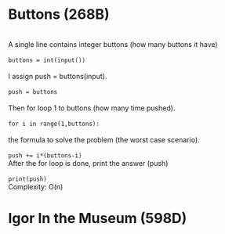 # Buttons (268B)
\
A single line contains integer buttons (how many buttons it have)\
\
```buttons = int(input())```\
\
I assign push = buttons(input).\
\
```push = buttons```\
\
Then for loop 1 to buttons (how many time pushed).\
\
```for i in range(1,buttons):```\
\
the formula to solve the problem (the worst case scenario).\
\
```push += i*(buttons-i)```\
After the for loop is done, print the answer (push)\
\
```print(push)```
\
Complexity: O(n)

# Igor In the Museum (598D)
